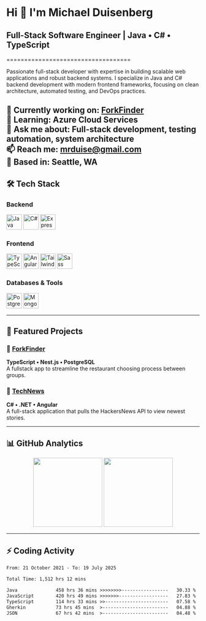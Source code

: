 # Hi 👋 I'm Michael Duisenberg

## Full-Stack Software Engineer | Java • C# • TypeScript
===================================

Passionate full-stack developer with expertise in building scalable web applications and robust backend systems. I specialize in Java and C# backend development with modern frontend frameworks, focusing on clean architecture, automated testing, and DevOps practices.

🔭 **Currently working on:** [ForkFinder](https://github.com/MrDuise/ForkFinder)  
🌱 **Learning:** Azure Cloud Services  
💬 **Ask me about:** Full-stack development, testing automation, system architecture  
📫 **Reach me:** [mrduise@gmail.com](mailto:mrduise@gmail.com)  
📍 **Based in:** Seattle, WA
---

## 🛠️ Tech Stack

### Backend
<p align="left">
<a href="https://www.oracle.com/java/" target="_blank" rel="noreferrer"><img src="https://raw.githubusercontent.com/danielcranney/readme-generator/main/public/icons/skills/java-colored.svg" width="40" height="40" alt="Java" /></a>
<a href="https://docs.microsoft.com/en-us/dotnet/csharp/" target="_blank" rel="noreferrer"><img src="https://raw.githubusercontent.com/danielcranney/readme-generator/main/public/icons/skills/csharp-colored.svg" width="40" height="40" alt="C#" /></a>
<a href="https://expressjs.com/" target="_blank" rel="noreferrer"><img src="https://raw.githubusercontent.com/danielcranney/readme-generator/main/public/icons/skills/express-colored.svg" width="40" height="40" alt="Express" /></a>
</p>

### Frontend
<p align="left">
<a href="https://www.typescriptlang.org/" target="_blank" rel="noreferrer"><img src="https://raw.githubusercontent.com/danielcranney/readme-generator/main/public/icons/skills/typescript-colored.svg" width="40" height="40" alt="TypeScript" /></a>
<a href="https://angular.io/" target="_blank" rel="noreferrer"><img src="https://raw.githubusercontent.com/danielcranney/readme-generator/main/public/icons/skills/angularjs-colored.svg" width="40" height="40" alt="Angular" /></a>
<a href="https://tailwindcss.com/" target="_blank" rel="noreferrer"><img src="https://raw.githubusercontent.com/danielcranney/readme-generator/main/public/icons/skills/tailwindcss-colored.svg" width="40" height="40" alt="TailwindCSS" /></a>
<a href="https://sass-lang.com/" target="_blank" rel="noreferrer"><img src="https://raw.githubusercontent.com/danielcranney/readme-generator/main/public/icons/skills/sass-colored.svg" width="40" height="40" alt="Sass" /></a>
</p>

### Databases & Tools
<p align="left">
<a href="https://www.postgresql.org/" target="_blank" rel="noreferrer"><img src="https://raw.githubusercontent.com/danielcranney/readme-generator/main/public/icons/skills/postgresql-colored.svg" width="40" height="40" alt="PostgreSQL" /></a>
<a href="https://www.mongodb.com/" target="_blank" rel="noreferrer"><img src="https://raw.githubusercontent.com/danielcranney/readme-generator/main/public/icons/skills/mongodb-colored.svg" width="40" height="40" alt="MongoDB" /></a>
</p>

---

## 🚀 Featured Projects

<!-- Pin your best 3-4 projects here with brief descriptions -->

### 🔹 [ForkFinder](https://github.com/MrDuise/ForkFinder)  
**TypeScript • Nest.js • PostgreSQL**  
A fullstack app to streamline the restaurant choosing process between groups.



### 🔹 [TechNews]([link-to-repo](https://github.com/MrDuise/TechNews-Explorer))  
**C# • .NET • Angular**  
A full-stack application that pulls the HackersNews API to view newest stories. 


---

## 📊 GitHub Analytics

<div align="center">
 <img height="180em" src="https://github-readme-stats.vercel.app/api?username=MrDuise&show_icons=true&theme=tokyonight&include_all_commits=true&count_private=true"/>
 <img height="180em" src="https://github-readme-stats.vercel.app/api/top-langs/?username=MrDuise&layout=compact&langs_count=8&theme=tokyonight"/>
</div>

---

## ⚡ Coding Activity

<!--START_SECTION:waka-->

```txt
From: 21 October 2021 - To: 19 July 2025

Total Time: 1,512 hrs 12 mins

Java              458 hrs 36 mins >>>>>>>>-----------------   30.33 %
JavaScript        420 hrs 49 mins >>>>>>>------------------   27.83 %
TypeScript        114 hrs 33 mins >>-----------------------   07.58 %
Gherkin           73 hrs 45 mins  >------------------------   04.88 %
JSON              67 hrs 42 mins  >------------------------   04.48 %
